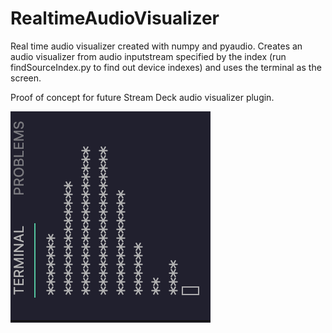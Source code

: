 # RealtimeAudioVisualizer
Real time audio visualizer created with numpy and pyaudio. Creates an audio visualizer from audio inputstream specified by the index (run findSourceIndex.py to find out device indexes) and uses the terminal as the screen.

Proof of concept for future Stream Deck audio visualizer plugin. 


![visualizerPicture](https://github.com/TeemuHarinen/RealtimeAudioVisualizer/blob/ecefc0199a26d82bd51a1027d6a6770881701f96/assets/example.png)
